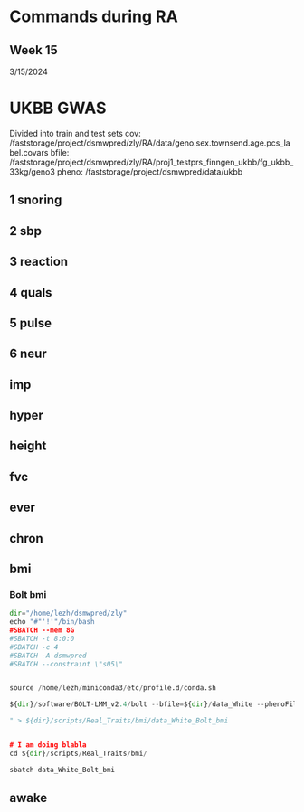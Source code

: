 # Commands during RA
## Week 15

3/15/2024


# UKBB GWAS
Divided into train and test sets
cov: /faststorage/project/dsmwpred/zly/RA/data/geno.sex.townsend.age.pcs_label.covars
bfile: /faststorage/project/dsmwpred/zly/RA/proj1_testprs_finngen_ukbb/fg_ukbb_33kg/geno3 
pheno: /faststorage/project/dsmwpred/data/ukbb

## 1 snoring

## 2 sbp

## 3 reaction

## 4 quals

## 5 pulse

## 6 neur 

## imp

## hyper

## height

## fvc

## ever

## chron

## bmi
### Bolt bmi
```python
dir="/home/lezh/dsmwpred/zly"
echo "#"'!'"/bin/bash
#SBATCH --mem 8G
#SBATCH -t 8:0:0
#SBATCH -c 4
#SBATCH -A dsmwpred
#SBATCH --constraint \"s05\"


source /home/lezh/miniconda3/etc/profile.d/conda.sh

${dir}/software/BOLT-LMM_v2.4/bolt --bfile=${dir}/data_White --phenoFile=${dir}/Phenotype_UKBB/bmi_label.pheno  --phenoCol=Phenotype  --covarFile=${dir}/covar_White_PC_10.covars --qCovarCol=Paternal --qCovarCol=Sex --qCovarCol=PC{1:10}  --lmmForceNonInf --LDscoresUseChip --numThreads 4  --statsFile=${dir}/Real_Traits/bmi/data_White_Bolt_bmi

" > ${dir}/scripts/Real_Traits/bmi/data_White_Bolt_bmi


# I am doing blabla
cd ${dir}/scripts/Real_Traits/bmi/

sbatch data_White_Bolt_bmi
```




## awake


